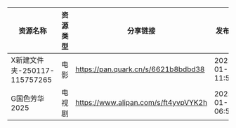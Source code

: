 | 资源名称                    | 资源类型 | 分享链接                                 | 发布时间                |
| ----------------------- | ---- | ------------------------------------ | ------------------- |
| X新建文件夹-250117-115757265 | 电影   | https://pan.quark.cn/s/6621b8bdbd38  | 2025-01-17 11:58:09 |
| G国色芳华2025               | 电视剧  | https://www.alipan.com/s/ft4yvpVYK2h | 2025-01-17 06:54:07 |

